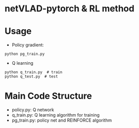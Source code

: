 # netVLAD-pytorch & RL method

# Usage
 - Policy gradient: 
 ```
python pg_train.py
```
 - Q learning
 ```
python q_train.py  # train
python q_test.py  # test
```

# Main Code Structure
 - policy.py: Q network
 - q_train.py: Q learning algorithm for training
 - pg_train.py: policy net and REINFORCE algorithm
 
